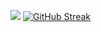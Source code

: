 ![](http://github-profile-summary-cards.vercel.app/api/cards/profile-details?username=srcCraftsman&theme=gotham)
[![GitHub Streak](https://streak-stats.demolab.com?user=srcCraftsman&theme=gotham&hide_border=true&card_width=710)](https://git.io/streak-stats)
<!-- ![](http://github-profile-summary-cards.vercel.app/api/cards/repos-per-language?username=srcCraftsman&theme=gotham)
![](http://github-profile-summary-cards.vercel.app/api/cards/stats?username=srcCraftsman&theme=gotham) -->
